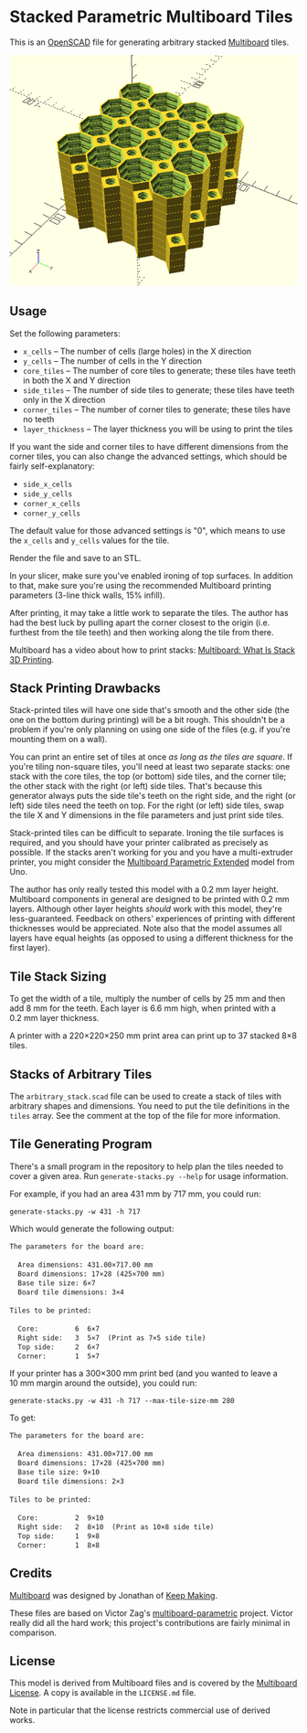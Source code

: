 # Stacked Parametric Multiboard Tiles

This is an [OpenSCAD][] file for generating arbitrary stacked
[Multiboard][] tiles.

  [OpenSCAD]: https://openscad.org/
  [Multiboard]: https://www.multiboard.io/

![Rendering of a stack of Multiboard tiles](/assets/multiboard_base.png)


## Usage

Set the following parameters:

 * `x_cells` – The number of cells (large holes) in the X direction
 * `y_cells` – The number of cells in the Y direction
 * `core_tiles` – The number of core tiles to generate; these tiles have
   teeth in both the X and Y direction
 * `side_tiles` – The number of side tiles to generate; these tiles have
   teeth only in the X direction
 * `corner_tiles` – The number of corner tiles to generate; these tiles
   have no teeth
 * `layer_thickness` – The layer thickness you will be using to print the
   tiles

If you want the side and corner tiles to have different dimensions from
the corner tiles, you can also change the advanced settings, which should
be fairly self-explanatory:

 * `side_x_cells`
 * `side_y_cells`
 * `corner_x_cells`
 * `corner_y_cells`

The default value for those advanced settings is "0", which means to use
the `x_cells` and `y_cells` values for the tile.

Render the file and save to an STL.

In your slicer, make sure you've enabled ironing of top surfaces.  In
addition to that, make sure you're using the recommended Multiboard
printing parameters (3-line thick walls, 15% infill).

After printing, it may take a little work to separate the tiles.  The
author has had the best luck by pulling apart the corner closest to the
origin (i.e. furthest from the tile teeth) and then working along the tile
from there.

Multiboard has a video about how to print stacks:
[Multiboard: What Is Stack 3D Printing](https://youtu.be/xs2urfM0MRM).


## Stack Printing Drawbacks

Stack-printed tiles will have one side that's smooth and the other side
(the one on the bottom during printing) will be a bit rough.  This
shouldn't be a problem if you're only planning on using one side of the
files (e.g. if you're mounting them on a wall).

You can print an entire set of tiles at once _as long as the tiles are
square_.  If you're tiling non-square tiles, you'll need at least two
separate stacks: one stack with the core tiles, the top (or bottom) side
tiles, and the corner tile; the other stack with the right (or left) side
tiles.  That's because this generator always puts the side tile's teeth on
the right side, and the right (or left) side tiles need the teeth on top.
For the right (or left) side tiles, swap the tile X and Y dimensions in
the file parameters and just print side tiles.

Stack-printed tiles can be difficult to separate.  Ironing the tile
surfaces is required, and you should have your printer calibrated as
precisely as possible.  If the stacks aren't working for you and you have
a multi-extruder printer, you might consider the [Multiboard Parametric
Extended][] model from Uno.

  [Multiboard Parametric Extended]: https://www.printables.com/model/882280-multiboard-parametric-extended-openscad

The author has only really tested this model with a 0.2 mm layer height.
Multiboard components in general are designed to be printed with 0.2 mm
layers.  Although other layer heights _should_ work with this model,
they're less-guaranteed.  Feedback on others' experiences of printing with
different thicknesses would be appreciated.  Note also that the model
assumes all layers have equal heights (as opposed to using a
different thickness for the first layer).


## Tile Stack Sizing

To get the width of a tile, multiply the number of cells by 25 mm and then
add 8 mm for the teeth.  Each layer is 6.6 mm high, when printed with a
0.2 mm layer thickness.

A printer with a 220×220×250 mm print area can print up to 37 stacked 8×8
tiles.


## Stacks of Arbitrary Tiles

The `arbitrary_stack.scad` file can be used to create a stack of tiles
with arbitrary shapes and dimensions.  You need to put the tile
definitions in the `tiles` array.  See the comment at the top of the file
for more information.


## Tile Generating Program

There's a small program in the repository to help plan the tiles needed to
cover a given area.  Run `generate-stacks.py --help` for usage
information.

For example, if you had an area 431 mm by 717 mm, you could run:

    generate-stacks.py -w 431 -h 717

Which would generate the following output:

    The parameters for the board are:
    
      Area dimensions: 431.00×717.00 mm
      Board dimensions: 17×28 (425×700 mm)
      Base tile size: 6×7
      Board tile dimensions: 3×4
    
    Tiles to be printed:
    
      Core:         6  6×7
      Right side:   3  5×7  (Print as 7×5 side tile)
      Top side:     2  6×7
      Corner:       1  5×7

If your printer has a 300×300 mm print bed (and you wanted to leave a
10 mm margin around the outside), you could run:

    generate-stacks.py -w 431 -h 717 --max-tile-size-mm 280

To get:

    The parameters for the board are:
    
      Area dimensions: 431.00×717.00 mm
      Board dimensions: 17×28 (425×700 mm)
      Base tile size: 9×10
      Board tile dimensions: 2×3
    
    Tiles to be printed:
    
      Core:         2  9×10
      Right side:   2  8×10  (Print as 10×8 side tile)
      Top side:     1  9×8
      Corner:       1  8×8


## Credits

[Multiboard][] was designed by Jonathan of [Keep Making][].

  [Keep Making]: https://www.youtube.com/@Keep-Making

These files are based on Victor Zag's [multiboard-parametric][] project.
Victor really did all the hard work; this project's contributions are
fairly minimal in comparison.

  [multiboard-parametric]: https://github.com/shaggyone/multiboard-parametric


## License

This model is derived from Multiboard files and is covered by the
[Multiboard License][].  A copy is available in the `LICENSE.md` file.

  [Multiboard License]: https://www.multiboard.io/license

Note in particular that the license restricts commercial use of derived
works.
